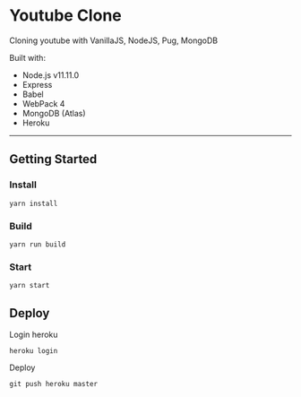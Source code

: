 # Youtube Clone

Cloning youtube with VanillaJS, NodeJS, Pug, MongoDB

Built with:

* Node.js v11.11.0
* Express
* Babel
* WebPack 4
* MongoDB (Atlas)
* Heroku

---

## Getting Started

### Install
```shell
yarn install
```

### Build
```shell
yarn run build
```

### Start
```shell
yarn start
```

## Deploy

Login heroku

```shell
heroku login
```

Deploy

```shell
git push heroku master
```